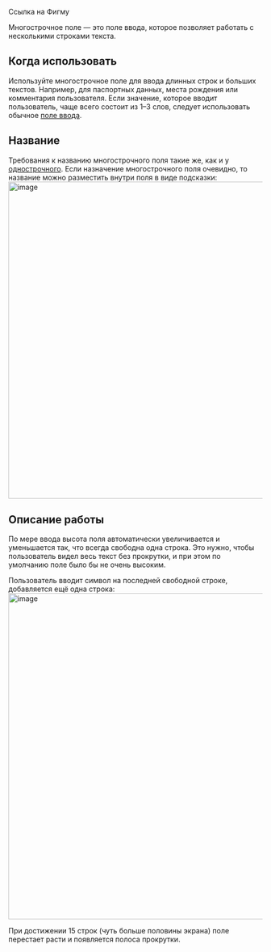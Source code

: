 Ссылка на Фигму

Многострочное поле — это поле ввода, которое позволяет работать с несколькими строками текста.

## Когда использовать
Используйте многострочное поле для ввода длинных строк и больших текстов. Например, для паспортных данных, места рождения или комментария пользователя. Если значение, которое вводит пользователь, чаще всего состоит из 1–3 слов, следует использовать обычное [поле ввода](https://guides.kontur.ru/components/input/).

## Название
Требования к названию многострочного поля такие же, как и у [однострочного](https://guides.kontur.ru/components/input/). Если назначение многострочного поля очевидно, то название можно разместить внутри поля в виде подсказки:
<img width="627" alt="image" src="https://user-images.githubusercontent.com/30202859/224272355-ccb86327-6096-4264-b72e-b174d47d4d14.png">

## Описание работы
По мере ввода высота поля автоматически увеличивается и уменьшается так, что всегда свободна одна строка. Это нужно, чтобы пользователь видел весь текст без прокрутки, и при этом по умолчанию поле было бы не очень высоким.

Пользователь вводит символ на последней свободной строке, добавляется ещё одна строка:
<img width="645" alt="image" src="https://user-images.githubusercontent.com/30202859/224272946-90204c0a-ae7b-4d88-9802-3c2b85c9571c.png">

При достижении 15 строк (чуть больше половины экрана) поле перестает расти и появляется полоса прокрутки.